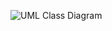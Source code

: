 ![UML Class Diagram](https://user-images.githubusercontent.com/74929461/149634902-0e77a178-8d8d-460d-a69b-f4048a9db829.jpg)
